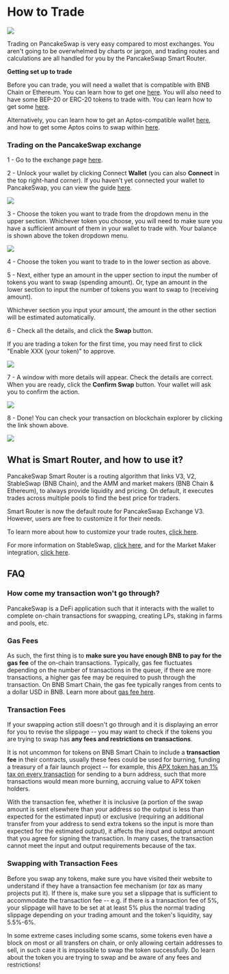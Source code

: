 # How to Trade

![](../../.gitbook/assets/how-to-trade-on-pancakeswap-header.png)

Trading on PancakeSwap is very easy compared to most exchanges. You aren't going to be overwhelmed by charts or jargon, and trading routes and calculations are all handled for you by the PancakeSwap Smart Router.

**Getting set up to trade**

Before you can trade, you will need a wallet that is compatible with BNB Chain or Ethereum. You can learn how to get one [here](https://docs.pancakeswap.finance/get-started/wallet-guide). You will also need to have some BEP-20 or ERC-20 tokens to trade with. You can learn how to get some [here](https://docs.pancakeswap.finance/get-started/bep20-guide).

Alternatively, you can learn how to get an Aptos-compatible wallet [here](https://docs.pancakeswap.finance/get-started-aptos/wallet-guide), and how to get some Aptos coins to swap within [here](https://docs.pancakeswap.finance/get-started-aptos/aptos-coin-guide).

### Trading on the PancakeSwap exchange

1 - Go to the exchange page [here](https://pancakeswap.finance/swap).



2 - Unlock your wallet by clicking Connect **Wallet** (you can also **Connect** in the top right-hand corner). If you haven't yet connected your wallet to PancakeSwap, you can view the guide [here](https://docs.pancakeswap.finance/get-started/connection-guide).

![](<../../.gitbook/assets/image (15).png>)



3 - Choose the token you want to trade from the dropdown menu in the upper section. Whichever token you choose, you will need to make sure you have a sufficient amount of them in your wallet to trade with. Your balance is shown above the token dropdown menu.

![](<../../.gitbook/assets/image (18).png>)



4 - Choose the token you want to trade to in the lower section as above.



5 - Next, either type an amount in the upper section to input the number of tokens you want to swap (spending amount). Or, type an amount in the lower section to input the number of tokens you want to swap to (receiving amount).&#x20;

Whichever section you input your amount, the amount in the other section will be estimated automatically.



6 - Check all the details, and click the **Swap** button.

If you are trading a token for the first time, you may need first to click "Enable XXX (your token)" to approve.

![](<../../.gitbook/assets/image (12).png>)



7 - A window with more details will appear. Check the details are correct. When you are ready, click the **Confirm Swap** button. Your wallet will ask you to confirm the action.

![](<../../.gitbook/assets/image (28).png>)



8 - Done! You can check your transaction on blockchain explorer by clicking the link shown above.

![](<../../.gitbook/assets/image (1).png>)

## **What is Smart Router, and how to use it?**

PancakeSwap Smart Router is a routing algorithm that links V3, V2, StableSwap (BNB Chain), and the AMM and market makers (BNB Chain & Ethereum), to always provide liquidity and pricing. On default, it executes trades across multiple pools to find the best price for traders.

Smart Router is now the default route for PancakeSwap Exchange V3. However, users are free to customize it for their needs.

To learn more about how to customize your trade routes, [click here](fees-and-routes.md).&#x20;

For more information on StableSwap, [click here](../stableswap/), and for the Market Maker integration, [click here](market-maker-integration.md).

## FAQ

### How come my transaction won't go through?

PancakeSwap is a DeFi application such that it interacts with the wallet to complete on-chain transactions for swapping, creating LPs, staking in farms and pools, etc. &#x20;

### Gas Fees

As such, the first thing is to **make sure you have enough BNB to pay for the gas fee** of the on-chain transactions. Typically, gas fee fluctuates depending on the number of transactions in the queue, if there are more transactions, a higher gas fee may be required to push through the transaction. On BNB Smart Chain, the gas fee typically ranges from cents to a dollar USD in BNB. Learn more about [gas fee here](https://academy.binance.com/en/glossary/gas).&#x20;

### Transaction Fees

If your swapping action still doesn't go through and it is displaying an error for you to revise the slippage -- you may want to check if the tokens you are trying to swap has **any fees and restrictions on transactions**.

It is not uncommon for tokens on BNB Smart Chain to include a **transaction fee** in their contracts, usually these fees could be used for burning, funding a treasury of a fair launch project -- for example, this [APX token has an 1% tax on every transaction](https://apollox-finance.gitbook.io/apollox-finance/apx-token/tax) for sending to a burn address, such that more transactions would mean more burning, accruing value to APX token holders.&#x20;

With the transaction fee, whether it is inclusive (a portion of the swap amount is sent elsewhere than your address so the output is less than expected for the estimated input) or exclusive (requiring an additional transfer from your address to send extra tokens so the input is more than expected for the estimated output), it affects the input and output amount that you agree for signing the transaction. In many cases, the transaction cannot meet the input and output requirements because of the tax.

### Swapping with Transaction Fees

Before you swap any tokens, make sure you have visited their website to understand if they have a transaction fee mechanism (or _tax_ as many projects put it). If there is, make sure you set a slippage that is sufficient to accommodate the transaction fee -- e.g. if there is a transaction fee of 5%, your slippage will have to be set at at least 5% plus the normal trading slippage depending on your trading amount and the token's liquidity, say 5.5%-6%.&#x20;

In some extreme cases including some scams, some tokens even have a block on most or all transfers on chain, or only allowing certain addresses to sell, in such case it is impossible to swap the token successfully. Do learn about the token you are trying to swap and be aware of any fees and restrictions!

